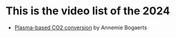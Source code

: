 # This is the video list of the 2024

* [Plasma-based CO2 conversion](https://www.youtube.com/watch?v=_J2H7xN66GU&t=83s) by Annemie Bogaerts
